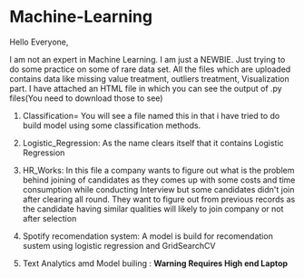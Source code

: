 # Machine-Learning

Hello Everyone,

I am not an expert in Machine Learning. I am just a NEWBIE. Just trying to do some practice on some of rare data set.
All the files which are uploaded contains data  like missing value treatment, outliers treatment, Visualization part. 
I have attached an HTML file in which you can see the output of .py files(You need to download those to see)

1. Classification= You will see a file named this in that i have tried to do build model using some classification methods. 

2. Logistic_Regression: As the name clears itself that it contains Logistic Regression

3. HR_Works: In this file a company wants to figure out what is the problem behind joining of candidates as they comes up with some costs and time consumption while conducting Interview
but some candidates didn't join after clearing all round. They want to figure out from previous records as the candidate having similar qualities will likely to join company or not
after selection

4. Spotify recomendation system: A model is build for recomendation sustem using logistic regression and GridSearchCV

5. Text Analytics amd Model builing : <b> Warning <b/> Requires High end Laptop
